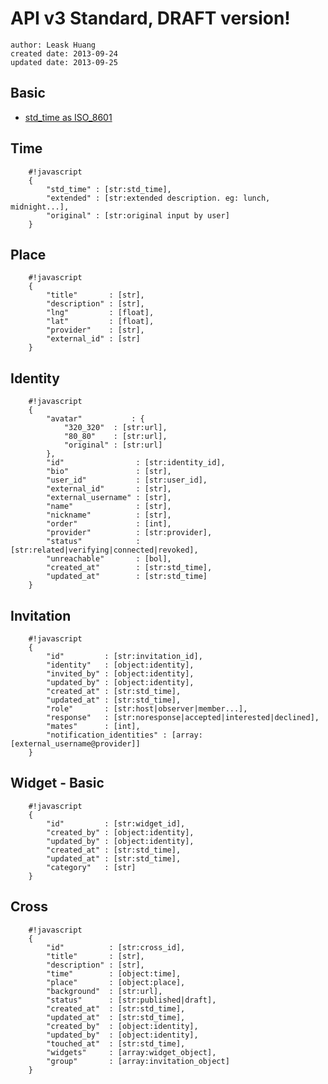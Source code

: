 # API v3 Standard, DRAFT version!
    author: Leask Huang
    created date: 2013-09-24
    updated date: 2013-09-25


## Basic
* [std_time as ISO_8601](http://en.wikipedia.org/wiki/ISO_8601)


## Time

        #!javascript
        {
            "std_time" : [str:std_time],
            "extended" : [str:extended description. eg: lunch, midnight...],
            "original" : [str:original input by user]
        }


## Place

        #!javascript
        {
            "title"       : [str],
            "description" : [str],
            "lng"         : [float],
            "lat"         : [float],
            "provider"    : [str],
            "external_id" : [str]
        }


## Identity

        #!javascript
        {
            "avatar"           : {
                "320_320"  : [str:url],
                "80_80"    : [str:url],
                "original" : [str:url]
            },
            "id"                : [str:identity_id],
            "bio"               : [str],
            "user_id"           : [str:user_id],
            "external_id"       : [str],
            "external_username" : [str],
            "name"              : [str],
            "nickname"          : [str],
            "order"             : [int],
            "provider"          : [str:provider],
            "status"            : [str:related|verifying|connected|revoked],
            "unreachable"       : [bol],
            "created_at"        : [str:std_time],
            "updated_at"        : [str:std_time]
        }


## Invitation

        #!javascript
        {
            "id"         : [str:invitation_id],
            "identity"   : [object:identity],
            "invited_by" : [object:identity],
            "updated_by" : [object:identity],
            "created_at" : [str:std_time],
            "updated_at" : [str:std_time],
            "role"       : [str:host|observer|member...],
            "response"   : [str:noresponse|accepted|interested|declined],
            "mates"      : [int],
            "notification_identities" : [array:[external_username@provider]]
        }


## Widget - Basic

        #!javascript
        {
            "id"         : [str:widget_id],
            "created_by" : [object:identity],
            "updated_by" : [object:identity],
            "created_at" : [str:std_time],
            "updated_at" : [str:std_time],
            "category"   : [str]
        }


## Cross

        #!javascript
        {
            "id"          : [str:cross_id],
            "title"       : [str],
            "description" : [str],
            "time"        : [object:time],
            "place"       : [object:place],
            "background"  : [str:url],
            "status"      : [str:published|draft],
            "created_at"  : [str:std_time],
            "updated_at"  : [str:std_time],
            "created_by"  : [object:identity],
            "updated_by"  : [object:identity],
            "touched_at"  : [str:std_time],
            "widgets"     : [array:widget_object],
            "group"       : [array:invitation_object]
        }

